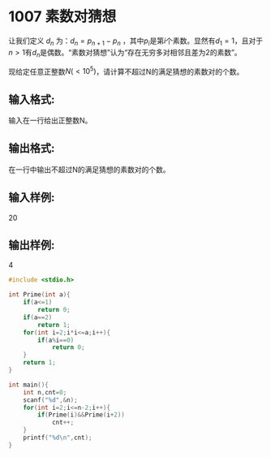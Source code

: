 # 1007 素数对猜想

让我们定义 $d​_{n}$ 为：$d_{n}=p_{n+1}−p_{n}$ ，其中$p_{i}$​是第$i$个素数。显然有$d​_{1}=1$，且对于$n>1$有$d_{n}$是偶数。“素数对猜想”认为“存在无穷多对相邻且差为2的素数”。

现给定任意正整数$N(<10^{5})$，请计算不超过N的满足猜想的素数对的个数。

## 输入格式:
输入在一行给出正整数N。

## 输出格式:
在一行中输出不超过N的满足猜想的素数对的个数。

## 输入样例:
20
 
## 输出样例:
4

```c
#include <stdio.h>

int Prime(int a){
    if(a<=1)
        return 0;
    if(a==2)
        return 1;
    for(int i=2;i*i<=a;i++){
        if(a%i==0)
            return 0;
    }
    return 1;
}

int main(){
    int n,cnt=0;
    scanf("%d",&n);
    for(int i=2;i<=n-2;i++){
        if(Prime(i)&&Prime(i+2))
            cnt++;
    }
    printf("%d\n",cnt);
}
```